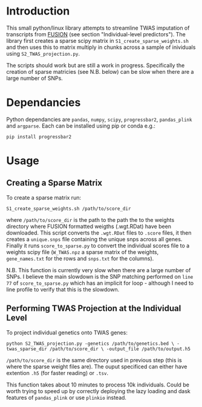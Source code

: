 # Introduction

This small python/linux library attempts to streamline TWAS imputation of transcripts from [FUSION](http://gusevlab.org/projects/fusion/) (see section  "Individual-level predictors"). The library first creates a sparse scipy matrix in `S1_create_sparse_weights.sh` and then uses this to matrix multiply in chunks across a sample of inividuals using `S2_TWAS_projection.py`.

The scripts should work but are still a work in progress. Specifically the creation of sparse matricies (see N.B. below) can be slow when there are a large number of SNPs.

# Dependancies

Python dependancies are `pandas`, `numpy`, `scipy`, `progressbar2`, `pandas_plink` and `argparse`. Each can be installed using pip or conda e.g.:

``pip install progressbar2``

# Usage

## Creating a Sparse Matrix

To create a sparse matrix run:

``S1_create_sparse_weights.sh /path/to/score_dir``

where `/path/to/score_dir` is the path to the path the to the weights directory where FUSION formatted weigths (.wgt.RDat) have been downloaded. This script converts the `.wgt.RDat` files to `.score` files, it then creates a `unique.snps` file containing the unique snps across all genes. Finally it runs `score_to_sparse.py` to convert the individual scores file to a weights scipy file (`W_TWAS.npz` a sparse matrix of the weights, `gene_names.txt` for the rows and `snps.txt` for the columns). 

N.B. This function is currently very slow when there are a large number of SNPs. I believe the main slowdown is the SNP matching performed on `line 77` of `score_to_sparse.py` which has an implicit for loop - although I need to line profile to verify that this is the slowdown. 

## Performing TWAS Projection at the Individual Level

To project individual genetics onto TWAS genes:

``python S2_TWAS_projection.py -genetics /path/to/genetics.bed \
-twas_sparse_dir /path/to/score_dir \
-output_file /path/to/output.h5``

`/path/to/score_dir` is the same directory used in previous step (this is where the sparse weight files are). The ouput specificed can either have extention `.h5` (for faster reading) or `.tsv`. 

This function takes about 10 minutes to process 10k individuals. Could be worth trying to speed up by correctly deploying the lazy loading and dask features of `pandas_plink` or use `plinkio` instead. 

